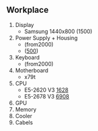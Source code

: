 ## Workplace

1. Display
    - Samsung 1440x800 (1500)
2. Power Supply + Housing 
    - (from2000)
    - ([500](https://www.avito.ru/orenburg/nastolnye_kompyutery/sistemnyy_blok_2046662933))
3. Keyboard
    - (from2000)
4. Motherboard
    - x79t
5. CPU 
    - E5-2620 V3 [1628](https://aliexpress.ru/item/4000850619230.html?mp=1&af=1082365_1&utm_campaign=1082365_1&aff_platform=portals-tool&utm_medium=cpa&afref=https%3A%2F%2Fwww.youtube.com&cn=43qmdah49p8udjoq45vny8ttz54vdcaz&dp=v5_43qmdah49p8udjoq45vny8ttz54vdcaz&cv=38448342&product_id=4000850619230&sk=_d7Wwn2s&aff_trace_key=e7685d8e7ef4405295da75f3f3eb9a06-1609692233192-01089-_d7Wwn2s&terminal_id=e8b38080e7fc4bdb979c7f012f1f8489&utm_source=epn&utm_content=38448342&sku_id=10000009374325367)
    - E5-2678 V3 [6908](https://aliexpress.ru/item/4000756196146.html?algo_pvid=187bec39-ea9b-4a99-b6c1-a1b087977ef4&af=135875_1&utm_campaign=135875_1&aff_platform=portals-tool&btsid=0b8b035916041817816032775e3d82&utm_medium=cpa&afref=https%3A%2F%2Fwww.youtube.com&cn=45qm3j3xa9yq0c2wmazbsc87mcghjrlg&dp=v5_45qm3j3xa9yq0c2wmazbsc87mcghjrlg&algo_expid=187bec39-ea9b-4a99-b6c1-a1b087977ef4-0&cv=38517779&ws_ab_test=searchweb0_0%2Csearchweb201602_%2Csearchweb201603_&product_id=4000756196146&sk=_d7Wwn2s&aff_trace_key=fd71b4e8f6004792ba73f80e99ef89f0-1609236861948-09156-_d7Wwn2s&terminal_id=e8b38080e7fc4bdb979c7f012f1f8489&utm_source=epn&utm_content=38517779&sku_id=10000007329940651)
6. GPU
7. Memory
8. Cooler
9. Cabels


